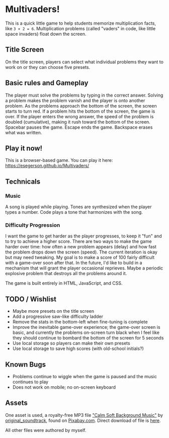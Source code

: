 # Multivaders!

This is a quick little game to help students memorize multiplication facts, like `3 × 2 = 6`.  Multiplication problems (called "vaders" in code, like little space invaders) float down the screen. 

## Title Screen

On the title screen, players can select what individual problems they want to work on or they can choose five presets.

## Basic rules and Gameplay

The player must solve the problems by typing in the correct answer. Solving a problem makes the problem vanish and the player is onto another problem. As the problems approach the bottom of the screen, the screen starts to turn red. If a problem hits the bottom of the screen, the game is over. If the player enters the wrong answer, the speed of the problem is doubled (cumulative), making it rush toward the bottom of the screen. Spacebar pauses the game. Escape ends the game. Backspace erases what was written.

## Play it now!

This is a browser-based game. You can play it here:
https://esegerson.github.io/Multivaders/

## Technicals

### Music

A song is played while playing. Tones are synthesized when the player types a number. Code plays a tone that harmonizes with the song.

### Difficulty Progression

I want the game to get harder as the player progresses, to keep it "fun" and to try to achieve a higher score.  There are two ways to make the game harder over time:  how often a new problem appears (delay) and how fast the problem drops down the screen (speed). The current iteration is okay but may need tweaking.  My goal is to make a score of 100 fairly difficult with a game-over soon after that. In the future, I'd like to build in a mechanism that will grant the player occasional reprieves. Maybe a periodic explosive problem that destroys all the problems around it.

The game is built entirely in HTML, JavaScript, and CSS.

## TODO / Wishlist

- Maybe more presets on the title screen
- Add a progressive saw-like difficulty ladder
- Remove the stats in the bottom-left when fine-tuning is complete
- Improve the inevitable game-over experience; the game-over screen is basic, and currently the problems on-screen turn black when I feel like they should continue to bombard the bottom of the screen for 5 seconds
- Use local storage so players can make their own presets
- Use local storage to save high scores (with old-school initials?)

## Known Bugs

- Problems continue to wiggle when the game is paused and the music continues to play
- Does not work on mobile; no on-screen keyboard

## Assets

One asset is used, a royalty-free MP3 file ["Calm Soft Background Music"](https://pixabay.com/music/upbeat-calm-soft-background-music-357212/) by [original_soundtrack](https://pixabay.com/users/original_soundtrack-50153119/), found on [Pixabay.com](https://pixabay.com). Direct download of file is [here](https://cdn.pixabay.com/download/audio/2025/06/09/audio_2feeb02bcd.mp3?filename=calm-soft-background-music-357212.mp3).

All other files were authored by myself.
